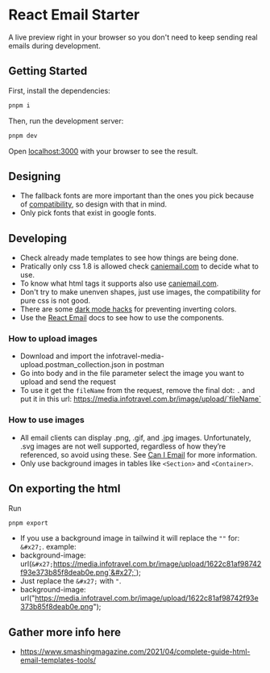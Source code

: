 # React Email Starter

A live preview right in your browser so you don't need to keep sending real emails during development.

## Getting Started

First, install the dependencies:

```sh
pnpm i
```

Then, run the development server:

```sh
pnpm dev
```

Open [localhost:3000](http://localhost:3000) with your browser to see the result.

## Designing

- The fallback fonts are more important than the ones you pick because of [compatibility](https://www.caniemail.com/features/css-at-font-face/), so design with that in mind.
- Only pick fonts that exist in google fonts.

## Developing

- Check already made templates to see how things are being done.
- Pratically only css 1.8 is allowed check [caniemail.com](https://www.caniemail.com/) to decide what to use.
- To know what html tags it supports also use [caniemail.com](https://www.caniemail.com/).
- Don't try to make unenven shapes, just use images, the compatibility for pure css is not good.
- There are some [dark mode hacks](https://www.litmus.com/blog/the-ultimate-guide-to-dark-mode-for-email-marketers) for preventing inverting colors.
- Use the [React Email](https://react.email/docs/components/image) docs to see how to use the components.

### How to upload images

- Download and import the infotravel-media-upload.postman_collection.json in postman
- Go into body and in the file parameter select the image you want to upload and send the request
- To use it get the `fileName` from the request, remove the final dot: `.` and put it in this url: https://media.infotravel.com.br/image/upload/`fileName`

### How to use images

- All email clients can display .png, .gif, and .jpg images. Unfortunately, .svg images are not well supported, regardless of how they’re referenced, so avoid using these. See [Can I Email](https://www.caniemail.com/features/image-svg/) for more information.
- Only use background images in tables like `<Section>` and `<Container>`.

## On exporting the html

Run

```sh
pnpm export
```

- If you use a background image in tailwind it will replace the `""` for: `&#x27;`. example:
- background-image: url(`&#x27;`https://media.infotravel.com.br/image/upload/1622c81af98742f93e373b85f8deab0e.png`&#x27;`);
- Just replace the `&#x27;` with `"`.
- background-image: url("https://media.infotravel.com.br/image/upload/1622c81af98742f93e373b85f8deab0e.png");

## Gather more info here

- https://www.smashingmagazine.com/2021/04/complete-guide-html-email-templates-tools/
